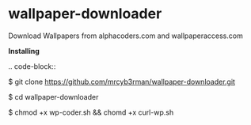 # wallpaper-downloader
Download Wallpapers from alphacoders.com and wallpaperaccess.com

**Installing**

.. code-block::

  $ git clone https://github.com/mrcyb3rman/wallpaper-downloader.git
  
  $ cd wallpaper-downloader
  
  $ chmod +x wp-coder.sh && chomd +x curl-wp.sh

